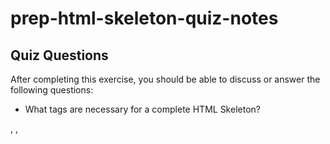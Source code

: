 # prep-html-skeleton-quiz-notes

## Quiz Questions

After completing this exercise, you should be able to discuss or answer the following questions:

- What tags are necessary for a complete HTML Skeleton?
<!DOCTYPE html>, <html>, <title>, <head>, <body>
- What type of content belongs within the `<head>` of an HTML document?
meta information about the HTML page (<title>, <style>, <base>, <link>, <meta>, <script>, <noscript>)
- What type of content belongs within the `<body>` of an HTML document?
headings, paragraphs, images, hyperlinks, tables, lists, everything that you want visible in a browser
- Where must the `DOCTYPE` declaration appear in a valid HTML document?
At the top above all other HTML tags.
## Notes

All student notes should be written here.


How to write `Code Examples` in markdown

for JS:
```javascript
const data = "Howdy"
```

for HTML:
```html
<div>
  <p>This is text content</p>
</div>
```

for CSS:
```css
div {
  width:100%
}
```
